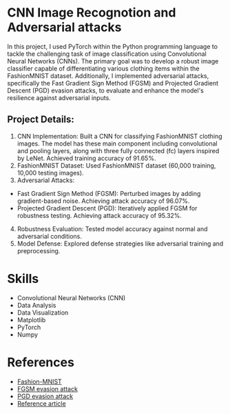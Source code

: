 # CNN Image Recognotion and Adversarial attacks

In this project, I used PyTorch within the Python programming language to tackle the challenging task of image classification using Convolutional Neural Networks (CNNs). The primary goal was to develop a robust image classifier capable of differentiating various clothing items within the FashionMNIST dataset. Additionally, I implemented adversarial attacks, specifically the Fast Gradient Sign Method (FGSM) and Projected Gradient Descent (PGD) evasion attacks, to evaluate and enhance the model's resilience against adversarial inputs.

## Project Details:

1. CNN Implementation: Built a CNN for classifying FashionMNIST clothing images. The model has these main component including convolutional and pooling layers, along with three fully connected (fc) layers inspired by LeNet. Achieved training accuracy of 91.65%.
2. FashionMNIST Dataset: Used FashionMNIST dataset (60,000 training, 10,000 testing images).
3. Adversarial Attacks:

-   Fast Gradient Sign Method (FGSM): Perturbed images by adding gradient-based noise. Achieving attack accuracy of 96.07%.
-   Projected Gradient Descent (PGD): Iteratively applied FGSM for robustness testing. Achieving attack accuracy of 95.32%.

4. Robustness Evaluation: Tested model accuracy against normal and adversarial conditions.
5. Model Defense: Explored defense strategies like adversarial training and preprocessing.

# Skills

-   Convolutional Neural Networks (CNN)
-   Data Analysis
-   Data Visualization
-   Matplotlib
-   PyTorch
-   Numpy

# References

-   [Fashion-MNIST](https://github.com/zalandoresearch/fashion-mnist)
-   [FGSM evasion attack](https://arxiv.org/abs/1412.6572)
-   [PGD evasion attack](https://arxiv.org/pdf/1706.06083.pdf)
-   [Reference article](https://medium.com/swlh/gradient-based-adversarial-attacks-an-introduction-526238660dc9)
